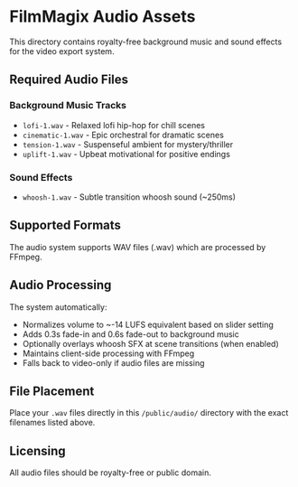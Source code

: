 # FilmMagix Audio Assets

This directory contains royalty-free background music and sound effects for the video export system.

## Required Audio Files

### Background Music Tracks
- `lofi-1.wav` - Relaxed lofi hip-hop for chill scenes
- `cinematic-1.wav` - Epic orchestral for dramatic scenes  
- `tension-1.wav` - Suspenseful ambient for mystery/thriller
- `uplift-1.wav` - Upbeat motivational for positive endings

### Sound Effects  
- `whoosh-1.wav` - Subtle transition whoosh sound (~250ms)

## Supported Formats

The audio system supports WAV files (.wav) which are processed by FFmpeg.

## Audio Processing

The system automatically:
- Normalizes volume to ~-14 LUFS equivalent based on slider setting
- Adds 0.3s fade-in and 0.6s fade-out to background music
- Optionally overlays whoosh SFX at scene transitions (when enabled)
- Maintains client-side processing with FFmpeg
- Falls back to video-only if audio files are missing

## File Placement

Place your `.wav` files directly in this `/public/audio/` directory with the exact filenames listed above.

## Licensing

All audio files should be royalty-free or public domain.